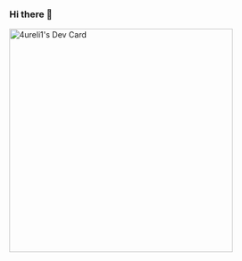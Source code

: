 ### Hi there 👋

<!--
**4ureli1/4ureli1** is a ✨ _special_ ✨ repository because its `README.md` (this file) appears on your GitHub profile.

Here are some ideas to get you started:

- 🔭 I’m currently working on ...
- 🌱 I’m currently learning ...
- 👯 I’m looking to collaborate on ...
- 🤔 I’m looking for help with ...
- 💬 Ask me about ...
- 📫 How to reach me: ...
- 😄 Pronouns: ...
- ⚡ Fun fact: ...
-->

<a href="https://app.daily.dev/4ureli1"><img src="https://api.daily.dev/devcards/d9ac12c9f4d2418a86c169a6fda5028d.png?r=9al" width="400" alt="4ureli1's Dev Card"/></a>
